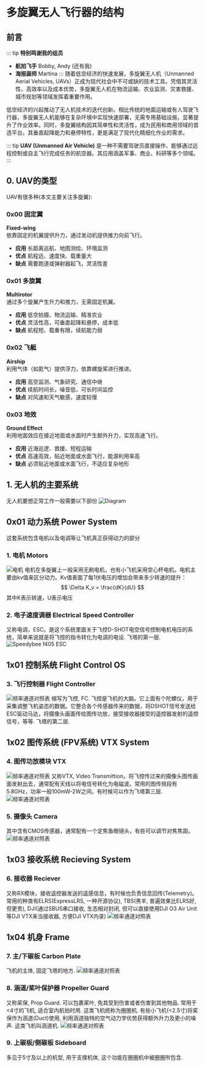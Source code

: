 # 多旋翼无人飞行器的结构
## 前言
::: tip
**特别鸣谢我的组员**
- **航拍飞手** Bobby, Andy (还有我)
- **海报画师** Martina
:::
随着低空经济的快速发展，多旋翼无人机（Unmanned Aerial Vehicles, UAVs）正成为现代社会中不可或缺的技术工具。凭借其灵活性、高效率以及成本优势，多旋翼无人机在物流运输、农业监测、灾害救援、城市规划等领域发挥着重要作用。

低空经济的兴起推动了无人机技术的迭代创新。相比传统的地面运输或有人驾驶飞行器，多旋翼无人机能够在复杂环境中实现快速部署，无需专用基础设施，显著提升了作业效率。同时，多旋翼结构因其简单性和灵活性，成为民用和商用领域的首选平台。其垂直起降能力和悬停特性，更是满足了现代化精细化作业的需求。

::: tip
**UAV (Unmanned Air Vehicle)** 是一种不需要驾驶员直接操作、能够通过远程控制或自主飞行完成任务的航空器。其应用涵盖军事、商业、科研等多个领域。
:::

## 0. UAV的类型
UAV有很多种(本文主要关注多旋翼):

### 0x00 固定翼  
**Fixed-wing**  
依靠固定的机翼提供升力，通过发动机提供推力向前飞行。  
- **应用** 长距离巡航、地图测绘、环境监测  
- **优点** 航程远、速度快、载重量大  
- **缺点** 需要跑道或弹射器起飞，灵活性差  

### 0x01 多旋翼  
**Multirotor**  
通过多个旋翼产生升力和推力，无需固定机翼。  
- **应用** 低空拍摄、物流运输、精准农业  
- **优点** 灵活性高，可垂直起降和悬停，成本低  
- **缺点** 航程短、载重有限，续航能力弱  

### 0x02 飞艇  
**Airship**  
利用气体（如氦气）提供浮力，依靠螺旋桨进行推进。  
- **应用** 高空监测、气象研究、通信中继  
- **优点** 续航时间长，噪音低，可长时间监控  
- **缺点** 对风速和天气敏感，速度较慢  

### 0x03 地效  
**Ground Effect**  
利用地面效应在接近地面或水面时产生额外升力，实现高速飞行。  
- **应用** 近海巡逻、救援、短程运输  
- **优点** 高速高效，贴近地面或水面飞行，能源利用率高  
- **缺点** 必须贴近地面或水面飞行，不适应复杂地形  

## 1. 无人机的主要系统
无人机要想正常工作一般需要以下部份
![Diagram](/assets/CS/FPV/FPV.webp)
## 0x01 动力系统 Power System
这套系统包含电机以及电调等让飞机真正获得动力的部分

### 1. 电机 Motors
![电机](/assets/CS/FPV/FPV-Motors.webp)
电机在多旋翼上一般采用无刷电机，也有小飞机采用空心杯电机。电机主要由kv值来区分动力。Kv值表面了每1伏电压的增加会带来多少转速的提升：
$$ \Delta K_v = \frac{dK}{dU} $$
其中K表示转速，U表示电压

### 2. 电子速度调器 Electrical Speed Controller
又称电调，ESC。是这个系统里面关于飞控D-SHOT电空信号控制电机电压的系统，简单来说就是将飞控的指令转化为电调的电设. 飞塔的第一层.
![Speedybee f405 ESC](/assets/CS/FPV/FPV-ESC.webp)

## 1x01 控制系统 Flight Control OS
### 3. 飞行控制器 Flight Controller
![频率通道对照表](/assets/CS/FPV/FPV-FC.webp)
缩写为飞控, FC. 飞控是飞机的大脑。它上面有个陀螺仪，用于采集调整飞机姿态的数据。它整合各个传感器传来的数据，将DSHOT信号发送给ESC驱动马达，将摄像头画面传给图传功放，接受接收器接受的遥控器发射的遥控信号，等等. 飞塔的第二层.

## 1x02 图传系统 (FPV系统) VTX System
### 4. 图传功放模块 VTX
![频率通道对照表](/assets/CS/FPV/FPV-VTX.webp)
又称VTX, Video Transmittion。将飞控传过来的摄像头图传画面发射出去，通常配有天线以将电信号转化为电磁波。常用的图传频段有5.8GHz，功率一般100mW-2W之间。有时候可以作为飞塔第三层.
![频率通道对照表](/assets/CS/FPV/FPV-VTX-CH.webp)

### 5. 摄像头 Camera
其中含有CMOS传感器，通常配有一个定焦鱼眼镜头，有些可以调节对焦焦距。
![频率通道对照表](/assets/CS/FPV/FPV-Cam.webp)

## 1x03 接收系统 Recieving System
### 6. 接收器 Reciever
又称RX模块，接收遥控器发送的遥感信息，有时候也负责信息回传(Telemetry)。常用的种类有ELRS(ExpressLRS, 一种开源协议), TBS(黑羊, 普遍效果比ELRS好, 但更贵), DJI(通过SBUS串口接收, 生态相对封闭, 但可以直接使用DJI O3 Air Unit等DJI VTX来当接收器, 方便DJI VTX内录)
![频率通道对照表](/assets/CS/FPV/FPV-RX.webp)

## 1x04 机身 Frame
### 7. 主/下碳板 Carbon Plate
飞机的主体, 固定飞塔的地方.
![频率通道对照表](/assets/CS/FPV/FPV-Plate.webp)

### 8. 涵道/桨叶保护器 Propeller Guard
又称桨保, Prop Guard. 可以包裹桨叶, 免其受到伤害或者伤害到其他物品. 常用于<4寸的飞机, 适合室内航拍时用. 这类飞机统称为圈圈机. 有些小飞机(<2.5寸)将桨保作为涵道(Duct)使用, 利用涵道独特的空气动力学优势获得额外升力及更小的噪声. 这类飞机叫涵道机.
![频率通道对照表](/assets/CS/FPV/FPV-Guard.webp)

### 9. 上碳板/侧碳板 Sideboard
多见于5寸及以上的机型, 用于支撑机体, 这个功能在圈圈机中被圈圈所包含. 



